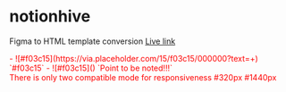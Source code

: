 # notionhive
Figma to HTML template conversion
<a href="https://project.rafalotech.com/notion-hive/" target="_blank">Live link</a>
<div style="color: red;">
  - ![#f03c15](https://via.placeholder.com/15/f03c15/000000?text=+) `#f03c15`
- ![#f03c15]() `Point to be noted!!!` <br>
There is only two compatible mode for responsiveness
#320px
#1440px
</div>
